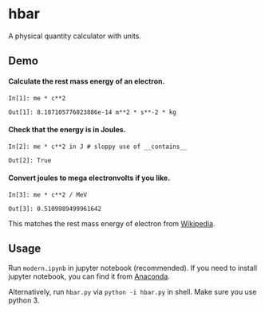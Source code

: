# hbar

A physical quantity calculator with units.

## Demo

#### Calculate the rest mass energy of an electron.

```
In[1]: me * c**2

Out[1]: 8.187105776823886e-14 m**2 * s**-2 * kg
```

#### Check that the energy is in Joules.

```
In[2]: me * c**2 in J # sloppy use of __contains__

Out[2]: True
```

#### Convert joules to mega electronvolts if you like.

```
In[3]: me * c**2 / MeV

Out[3]: 0.5109989499961642
```

This matches the rest mass energy of electron from [Wikipedia](https://en.wikipedia.org/wiki/Electron_rest_mass).

<!-- ## Another Demo

Calculating the relativistic total energy of electron moving at 0.8c.

#### Method 1. Use ![equation](http://latex.codecogs.com/gif.latex?E=\gamma%20mc^2)

#### Calculate gamma factor at 0.8c.

```
In[4]: gamma = 1 / (1 - 0.8**2) ** 0.5
       gamma

Out[4]: 1.666666666666667
```

#### Plug in to the relativistic total energy formula.

```
In[5]: gamma * me * c**2

Out[5]: 1.3645176294706481e-13 m**2 * s**-2 * kg
```

#### Convert to mega electronvolts if you like.

```
In[6]: gamma * me * c**2 / MeV

Out[6]: 0.851664916660274
```

#### Method 2. Use ![equation](http://latex.codecogs.com/gif.latex?E^2=p^2c^2+m^2c^4)

#### Calculate the relativistic momentum of the electron.

```
In[7]: p = gamma * me * 0.8*c
       p

Out[7]: 3.6412327076504325e-22 m * s**-1 * kg
```

#### Plug in to the relativistic total energy formula.

```
In[8]: (p**2 * c**2 + me**2 * c**4) ** 0.5

Out[8]: 1.364517629470648e-13 m**2.0 * s**-2.0 * kg
```

#### Convert to mega electronvolts if you like.

```
In[9]: (p**2 * c**2 + me**2 * c**4) ** 0.5 / MeV

Out[9]: 0.8516649166602738
```

This matches the value calculated using method 1. -->

## Usage

Run `modern.ipynb` in jupyter notebook (recommended). If you need to install jupyter notebook, you can find it from [Anaconda](https://www.anaconda.com/products/individual).

Alternatively, run `hbar.py` via `python -i hbar.py` in shell. Make sure you use python 3.

